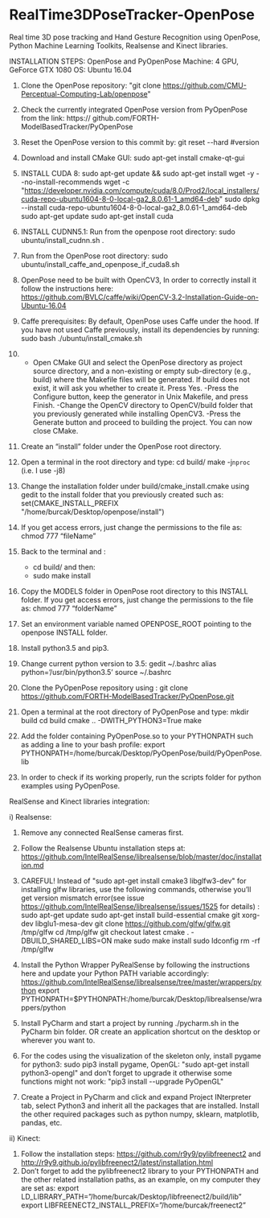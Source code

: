 # RealTime3DPoseTracker-OpenPose
Real time 3D pose tracking and Hand Gesture Recognition using OpenPose, Python Machine Learning Toolkits, Realsense and Kinect libraries. 

INSTALLATION STEPS: 
OpenPose and PyOpenPose
Machine: 4 GPU, GeForce GTX 1080
OS: Ubuntu 16.04

1) Clone the OpenPose repository: 
	"git clone https://github.com/CMU-Perceptual-Computing-Lab/openpose"
2) Check the currently integrated OpenPose version from PyOpenPose from the link: https://	github.com/FORTH-ModelBasedTracker/PyOpenPose

3) Reset the OpenPose version to this commit by: 
    git reset --hard #version
4) Download and install CMake GUI: sudo apt-get install cmake-qt-gui

5) INSTALL CUDA 8: 
sudo apt-get update && sudo apt-get install wget -y --no-install-recommends
wget -c "https://developer.nvidia.com/compute/cuda/8.0/Prod2/local_installers/cuda-repo-ubuntu1604-8-0-local-ga2_8.0.61-1_amd64-deb"
sudo dpkg --install cuda-repo-ubuntu1604-8-0-local-ga2_8.0.61-1_amd64-deb
sudo apt-get update
sudo apt-get install cuda

6) INSTALL CUDNN5.1: Run from the openpose root directory: 
	sudo ubuntu/install_cudnn.sh  . 

7) Run from the OpenPose root directory: 
	sudo ubuntu/install_caffe_and_openpose_if_cuda8.sh
8) OpenPose need to be built with OpenCV3, In order to correctly install it follow the instructions here: https://github.com/BVLC/caffe/wiki/OpenCV-3.2-Installation-Guide-on-Ubuntu-16.04

9) Caffe prerequisites: By default, OpenPose uses Caffe under the hood. If you have not used Caffe previously, install its dependencies by running:
     sudo bash ./ubuntu/install_cmake.sh
10) - Open CMake GUI and select the OpenPose directory as project source directory, and a non-existing or empty sub-directory (e.g., build) where the Makefile files will be generated. If build does not exist, it will ask you whether to create it. Press Yes.
    -Press the Configure button, keep the generator in Unix Makefile, and press Finish.
    -Change the OpenCV directory to OpenCV/build folder that you previously generated while installing OpenCV3. 
    -Press the Generate button and proceed to building the project. You can now close CMake.
10) Create an “install” folder under the OpenPose root directory. 
11) Open a terminal in the root directory and type: 
cd build/
make -j`nproc` (i.e. I use -j8)

12) Change the installation folder under build/cmake_install.cmake using gedit to the install folder that you previously created such as: 
set(CMAKE_INSTALL_PREFIX "/home/burcak/Desktop/openpose/install")
13) If  you get access errors, just change the permissions to the file as: chmod 777 “fileName”
14) Back to the terminal and : 
	- cd build/ 
and then: 
	- sudo make install
15) Copy the MODELS folder in OpenPose root directory to this INSTALL folder.  If  you get access errors, just change the permissions to the file as: chmod 777 “folderName”
16) Set an environment variable named OPENPOSE_ROOT pointing to the openpose INSTALL folder.
17) Install python3.5 and pip3. 
18) Change current python version to 3.5: 
	gedit ~/.bashrc
	alias python=’/usr/bin/python3.5’
	source ~/.bashrc

19) Clone the PyOpenPose repository using : 
    git clone https://github.com/FORTH-ModelBasedTracker/PyOpenPose.git
20) Open a terminal at the root directory of PyOpenPose and type: 
	mkdir build 
	cd build 
	cmake .. -DWITH_PYTHON3=True
	make 

21) Add the folder containing PyOpenPose.so to your PYTHONPATH such as adding a line to your bash profile: 
    export PYTHONPATH=/home/burcak/Desktop/PyOpenPose/build/PyOpenPose.lib
22) In order to check if its working properly, run the scripts folder for python examples using PyOpenPose.




RealSense and Kinect libraries integration: 

i) Realsense: 
1) Remove any connected RealSense cameras first. 
2) Follow the Realsense Ubuntu installation steps at:         
	https://github.com/IntelRealSense/librealsense/blob/master/doc/installation.md
3) CAREFUL! Instead of "sudo apt-get install cmake3 libglfw3-dev" for installing glfw libraries, use the following commands, otherwise you’ll get version mismatch error(see issue https://github.com/IntelRealSense/librealsense/issues/1525 for details) :
	sudo apt-get update
	sudo apt-get install build-essential cmake git xorg-dev libglu1-mesa-dev
	git clone https://github.com/glfw/glfw.git /tmp/glfw
	cd /tmp/glfw
	git checkout latest
	cmake . -DBUILD_SHARED_LIBS=ON
	make
	sudo make install
	sudo ldconfig
	rm -rf /tmp/glfw

4) Install the Python Wrapper PyRealSense by following the instructions here and update your Python PATH variable accordingly: 
	https://github.com/IntelRealSense/librealsense/tree/master/wrappers/python
	export PYTHONPATH=$PYTHONPATH:/home/burcak/Desktop/librealsense/wrappers/python

5) Install PyCharm and start a project by running ./pycharm.sh in the PyCharm bin folder. OR create an application shortcut on the desktop or wherever you want to. 

6) For the codes using the visualization of the skeleton only, install pygame for python3: sudo pip3 install pygame, OpenGL: "sudo apt-get install python3-opengl" and don’t forget to upgrade it otherwise some functions might not work: "pip3 install --upgrade PyOpenGL"

7) Create a Project in PyCharm and click and expand Project INterpreter tab, select Python3 and inherit all the packages that are installed. Install the other required packages such as python numpy, sklearn, matplotlib, pandas, etc. 


ii) Kinect: 
1) Follow the installation steps:  https://github.com/r9y9/pylibfreenect2 and http://r9y9.github.io/pylibfreenect2/latest/installation.html
2) Don’t forget to add the pylibfreenect2 library to your PYTHONPATH and the other related installation paths, as an example, on my computer they are set as: 
    export LD_LIBRARY_PATH=”/home/burcak/Desktop/libfreenect2/build/lib”
    export LIBFREENECT2_INSTALL_PREFIX=”/home/burcak/freenect2”    


